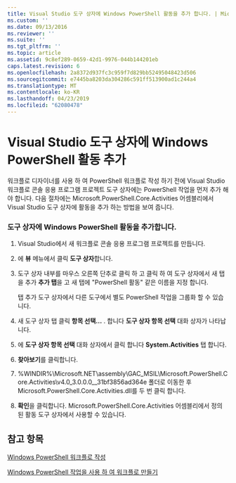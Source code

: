 ```yaml
---
title: Visual Studio 도구 상자에 Windows PowerShell 활동을 추가 합니다. | Microsoft Docs
ms.custom: ''
ms.date: 09/13/2016
ms.reviewer: ''
ms.suite: ''
ms.tgt_pltfrm: ''
ms.topic: article
ms.assetid: 9c8ef289-0659-42d1-9976-044b144201eb
caps.latest.revision: 6
ms.openlocfilehash: 2a8372d937fc3c959f7d829bb52495048423d506
ms.sourcegitcommit: e7445ba8203da304286c591ff513900ad1c244a4
ms.translationtype: MT
ms.contentlocale: ko-KR
ms.lasthandoff: 04/23/2019
ms.locfileid: "62080478"
---
```

# <a name="adding-windows-powershell-activities-to-the-visual-studio-toolbox"></a>Visual Studio 도구 상자에 Windows PowerShell 활동 추가

워크플로 디자이너를 사용 하 여 PowerShell 워크플로 작성 하기 전에 Visual Studio 워크플로 콘솔 응용 프로그램 프로젝트 도구 상자에는 PowerShell 작업을 먼저 추가 해야 합니다. 다음 절차에는 Microsoft.PowerShell.Core.Activities 어셈블리에서 Visual Studio 도구 상자에 활동을 추가 하는 방법을 보여 줍니다.

### <a name="adding-windows-powershell-activities-to-the-toolbox"></a>도구 상자에 Windows PowerShell 활동을 추가합니다.

1. Visual Studio에서 새 워크플로 콘솔 응용 프로그램 프로젝트를 만듭니다.

2. 에 **뷰** 메뉴에서 클릭 **도구 상자**합니다.

3. 도구 상자 내부를 마우스 오른쪽 단추로 클릭 하 고 클릭 하 여 도구 상자에서 새 탭을 추가 **추가 탭**을 고 새 탭에 "PowerShell 활동" 같은 이름을 지정 합니다.

   탭 추가 도구 상자에서 다른 도구에서 별도 PowerShell 작업을 그룹화 할 수 있습니다.

4. 새 도구 상자 탭 클릭 **항목 선택...** . 합니다 **도구 상자 항목 선택** 대화 상자가 나타납니다.

5. 에 **도구 상자 항목 선택** 대화 상자에서 클릭 합니다 **System.Activities** 탭 합니다.

6. **찾아보기**를 클릭합니다.

7. %WINDIR%\Microsoft.NET\assembly\GAC_MSIL\Microsoft.PowerShell.Core.Activities\v4.0_3.0.0.0__31bf3856ad364e 폴더로 이동한 후 Microsoft.PowerShell.Core.Activities.dll를 두 번 클릭 합니다.

8. **확인**을 클릭합니다. Microsoft.PowerShell.Core.Activities 어셈블리에서 정의 된 활동 도구 상자에서 사용할 수 있습니다.

## <a name="see-also"></a>참고 항목

[Windows PowerShell 워크플로 작성](./writing-a-windows-powershell-workflow.md)

[Windows PowerShell 작업을 사용 하 여 워크플로 만들기](./creating-a-workflow-with-windows-powershell-activities.md)